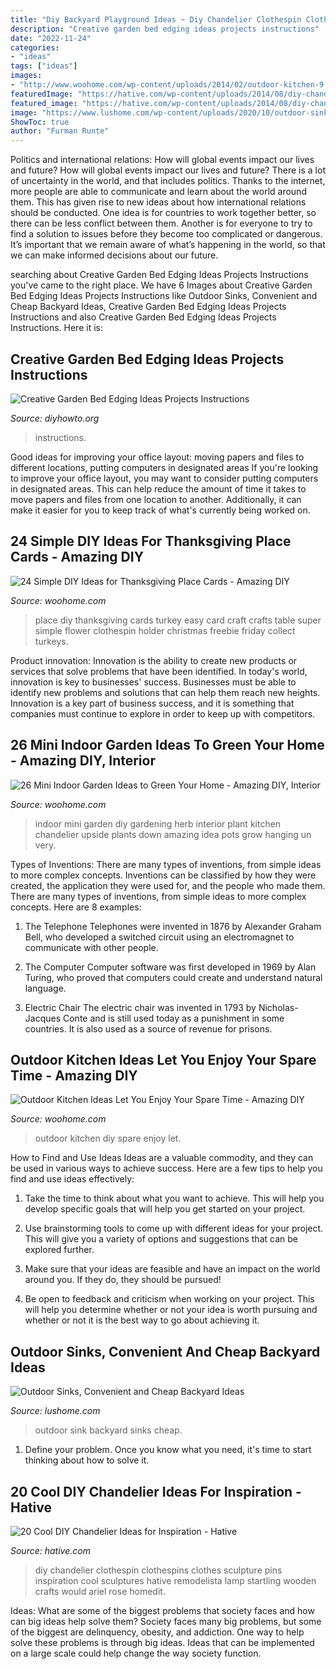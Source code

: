 ```yaml
---
title: "Diy Backyard Playground Ideas ~ Diy Chandelier Clothespin Clothespins Clothes Sculpture Pins Inspiration Cool Sculptures Hative Remodelista Lamp Startling Wooden Crafts Would Ariel Rose Homedit"
description: "Creative garden bed edging ideas projects instructions"
date: "2022-11-24"
categories:
- "ideas"
tags: ["ideas"]
images:
- "http://www.woohome.com/wp-content/uploads/2014/02/outdoor-kitchen-9.jpg"
featuredImage: "https://hative.com/wp-content/uploads/2014/08/diy-chandelier-ideas/9-clothespin-chandelier.jpg"
featured_image: "https://hative.com/wp-content/uploads/2014/08/diy-chandelier-ideas/9-clothespin-chandelier.jpg"
image: "https://www.lushome.com/wp-content/uploads/2020/10/outdoor-sink-backyard-ideas-9.jpg"
ShowToc: true
author: "Furman Runte"
---
```



Politics and international relations: How will global events impact our lives and future?
How will global events impact our lives and future? There is a lot of uncertainty in the world, and that includes politics. Thanks to the internet, more people are able to communicate and learn about the world around them. This has given rise to new ideas about how international relations should be conducted. 
One idea is for countries to work together better, so there can be less conflict between them. Another is for everyone to try to find a solution to issues before they become too complicated or dangerous. It’s important that we remain aware of what’s happening in the world, so that we can make informed decisions about our future.

	

		
searching about Creative Garden Bed Edging Ideas Projects Instructions you've came to the right place. We have 6 Images about Creative Garden Bed Edging Ideas Projects Instructions like Outdoor Sinks, Convenient and Cheap Backyard Ideas, Creative Garden Bed Edging Ideas Projects Instructions and also Creative Garden Bed Edging Ideas Projects Instructions. Here it is:
		
    
## Creative Garden Bed Edging Ideas Projects Instructions

<img loading=lazy src="https://www.diyhowto.org/wp-content/uploads/Wood-Block-Garden-Edging-20-Creative-Garden-Bed-Edging-Ideas-Projects-Instructions-DIYHowto.jpg" onerror="this.onerror=null;this.src='https://tse3.mm.bing.net/th?id=OIP.G30Sw2L_qyHGZ2VxrqdBYwHaLK&amp;pid=15.1';" alt="Creative Garden Bed Edging Ideas Projects Instructions">

_Source: diyhowto.org_

>instructions. 

	

Good ideas for improving your office layout: moving papers and files to different locations, putting computers in designated areas
If you're looking to improve your office layout, you may want to consider putting computers in designated areas. This can help reduce the amount of time it takes to move papers and files from one location to another. Additionally, it can make it easier for you to keep track of what's currently being worked on.

    
## 24 Simple DIY Ideas For Thanksgiving Place Cards - Amazing DIY

<img loading=lazy src="https://www.woohome.com/wp-content/uploads/2013/11/DIY-Thanksgiving-Place-Cards-15.jpg" onerror="this.onerror=null;this.src='https://tse3.mm.bing.net/th?id=OIP.0s-QR6DTzZxXMxJolGte0QHaE8&amp;pid=15.1';" alt="24 Simple DIY Ideas for Thanksgiving Place Cards - Amazing DIY">

_Source: woohome.com_

>place diy thanksgiving cards turkey easy card craft crafts table super simple flower clothespin holder christmas freebie friday collect turkeys. 

	

Product innovation:
Innovation is the ability to create new products or services that solve problems that have been identified. In today's world, innovation is key to businesses' success. Businesses must be able to identify new problems and solutions that can help them reach new heights. Innovation is a key part of business success, and it is something that companies must continue to explore in order to keep up with competitors.

    
## 26 Mini Indoor Garden Ideas To Green Your Home - Amazing DIY, Interior

<img loading=lazy src="http://www.woohome.com/wp-content/uploads/2014/03/Mini-Indoor-Gardening-26.jpg" onerror="this.onerror=null;this.src='https://tse1.mm.bing.net/th?id=OIP.w-B-pDD9y9qYrcVnrGWyiQHaTA&amp;pid=15.1';" alt="26 Mini Indoor Garden Ideas to Green Your Home - Amazing DIY, Interior">

_Source: woohome.com_

>indoor mini garden diy gardening herb interior plant kitchen chandelier upside plants down amazing idea pots grow hanging un very. 

	

Types of Inventions: There are many types of inventions, from simple ideas to more complex concepts.
Inventions can be classified by how they were created, the application they were used for, and the people who made them. There are many types of inventions, from simple ideas to more complex concepts. Here are 8 examples:
1. The Telephone 
Telephones were invented in 1876 by Alexander Graham Bell, who developed a switched circuit using an electromagnet to communicate with other people.

2. The Computer 
Computer software was first developed in 1969 by Alan Turing, who proved that computers could create and understand natural language.

3. Electric Chair 
The electric chair was invented in 1793 by Nicholas-Jacques Conte and is still used today as a punishment in some countries. It is also used as a source of revenue for prisons. 

    
## Outdoor Kitchen Ideas Let You Enjoy Your Spare Time - Amazing DIY

<img loading=lazy src="http://www.woohome.com/wp-content/uploads/2014/02/outdoor-kitchen-9.jpg" onerror="this.onerror=null;this.src='https://tse1.mm.bing.net/th?id=OIP.tFdWilu2fD_osa0H4TcVvQHaHa&amp;pid=15.1';" alt="Outdoor Kitchen Ideas Let You Enjoy Your Spare Time - Amazing DIY">

_Source: woohome.com_

>outdoor kitchen diy spare enjoy let. 

	

How to Find and Use Ideas
Ideas are a valuable commodity, and they can be used in various ways to achieve success. Here are a few tips to help you find and use ideas effectively:
1. Take the time to think about what you want to achieve. This will help you develop specific goals that will help you get started on your project.

2. Use brainstorming tools to come up with different ideas for your project. This will give you a variety of options and suggestions that can be explored further.

3. Make sure that your ideas are feasible and have an impact on the world around you. If they do, they should be pursued!

4. Be open to feedback and criticism when working on your project. This will help you determine whether or not your idea is worth pursuing and whether or not it is the best way to go about achieving it.

    
## Outdoor Sinks, Convenient And Cheap Backyard Ideas

<img loading=lazy src="https://www.lushome.com/wp-content/uploads/2020/10/outdoor-sink-backyard-ideas-9.jpg" onerror="this.onerror=null;this.src='https://tse2.mm.bing.net/th?id=OIP.ZykwFqBexeD6DDoiKaEOnwHaJ3&amp;pid=15.1';" alt="Outdoor Sinks, Convenient and Cheap Backyard Ideas">

_Source: lushome.com_

>outdoor sink backyard sinks cheap. 

	

1. Define your problem. Once you know what you need, it's time to start thinking about how to solve it. 

    
## 20 Cool DIY Chandelier Ideas For Inspiration - Hative

<img loading=lazy src="https://hative.com/wp-content/uploads/2014/08/diy-chandelier-ideas/9-clothespin-chandelier.jpg" onerror="this.onerror=null;this.src='https://tse4.mm.bing.net/th?id=OIP.MiSomsdLl-IMOaJW0LkUpwHaJX&amp;pid=15.1';" alt="20 Cool DIY Chandelier Ideas for Inspiration - Hative">

_Source: hative.com_

>diy chandelier clothespin clothespins clothes sculpture pins inspiration cool sculptures hative remodelista lamp startling wooden crafts would ariel rose homedit. 

	

Ideas: What are some of the biggest problems that society faces and how can big ideas help solve them?
Society faces many big problems, but some of the biggest are delinquency, obesity, and addiction. One way to help solve these problems is through big ideas. Ideas that can be implemented on a large scale could help change the way society function.

